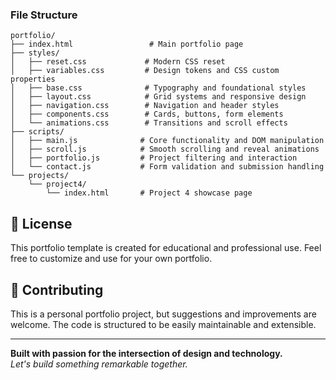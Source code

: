 
### File Structure
```
portfolio/
├── index.html                 # Main portfolio page
├── styles/
│   ├── reset.css             # Modern CSS reset
│   ├── variables.css         # Design tokens and CSS custom properties
│   ├── base.css              # Typography and foundational styles
│   ├── layout.css            # Grid systems and responsive design
│   ├── navigation.css        # Navigation and header styles
│   ├── components.css        # Cards, buttons, form elements
│   └── animations.css        # Transitions and scroll effects
├── scripts/
│   ├── main.js              # Core functionality and DOM manipulation
│   ├── scroll.js            # Smooth scrolling and reveal animations
│   ├── portfolio.js         # Project filtering and interaction
│   └── contact.js           # Form validation and submission handling
└── projects/
    └── project4/
        └── index.html       # Project 4 showcase page
```

## 📄 License

This portfolio template is created for educational and professional use. Feel free to customize and use for your own portfolio.

## 🤝 Contributing

This is a personal portfolio project, but suggestions and improvements are welcome. The code is structured to be easily maintainable and extensible.

---

**Built with passion for the intersection of design and technology.**  
*Let's build something remarkable together.* 
